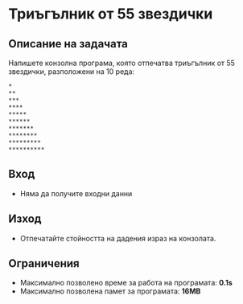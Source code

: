 # Триъгълник от 55 звездички

## Описание на задачата
Напишете конзолна програма, която отпечатва триъгълник от 55 звездички, разположени на 10 реда:
```
*
**
***
****
*****
******
*******
********
*********
**********
```

## Вход
- Няма да получите входни данни

## Изход
- Отпечатайте стойността на дадения израз на конзолата.

## Ограничения
- Максимално позволено време за работа на програмата: **0.1s**
- Максимално позволена памет за програмата: **16MB**

